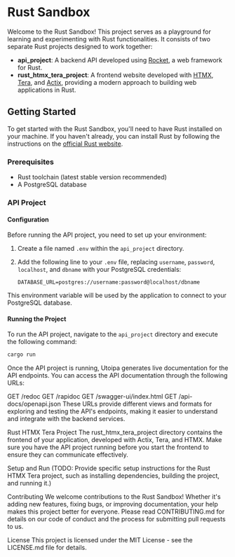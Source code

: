 # Rust Sandbox

Welcome to the Rust Sandbox! This project serves as a playground for learning and experimenting with Rust functionalities. It consists of two separate Rust projects designed to work together:

- **api_project**: A backend API developed using [Rocket](https://rocket.rs/), a web framework for Rust.
- **rust_htmx_tera_project**: A frontend website developed with [HTMX](https://htmx.org/), [Tera](https://tera.netlify.app/), and [Actix](https://actix.rs/), providing a modern approach to building web applications in Rust.

## Getting Started

To get started with the Rust Sandbox, you'll need to have Rust installed on your machine. If you haven't already, you can install Rust by following the instructions on the [official Rust website](https://www.rust-lang.org/tools/install).

### Prerequisites

- Rust toolchain (latest stable version recommended)
- A PostgreSQL database

### API Project

#### Configuration

Before running the API project, you need to set up your environment:

1. Create a file named `.env` within the `api_project` directory.
2. Add the following line to your `.env` file, replacing `username`, `password`, `localhost`, and `dbname` with your PostgreSQL credentials:

    ```
    DATABASE_URL=postgres://username:password@localhost/dbname
    ```

This environment variable will be used by the application to connect to your PostgreSQL database.

#### Running the Project

To run the API project, navigate to the `api_project` directory and execute the following command:

```bash
cargo run
```

Once the API project is running, Utoipa generates live documentation for the API endpoints. You can access the API documentation through the following URLs:

GET /redoc
GET /rapidoc
GET /swagger-ui/index.html
GET /api-docs/openapi.json
These URLs provide different views and formats for exploring and testing the API's endpoints, making it easier to understand and integrate with the backend services.

Rust HTMX Tera Project
The rust_htmx_tera_project directory contains the frontend of your application, developed with Actix, Tera, and HTMX. Make sure you have the API project running before you start the frontend to ensure they can communicate effectively.

Setup and Run
(TODO: Provide specific setup instructions for the Rust HTMX Tera project, such as installing dependencies, building the project, and running it.)

Contributing
We welcome contributions to the Rust Sandbox! Whether it's adding new features, fixing bugs, or improving documentation, your help makes this project better for everyone. Please read CONTRIBUTING.md for details on our code of conduct and the process for submitting pull requests to us.

License
This project is licensed under the MIT License - see the LICENSE.md file for details.